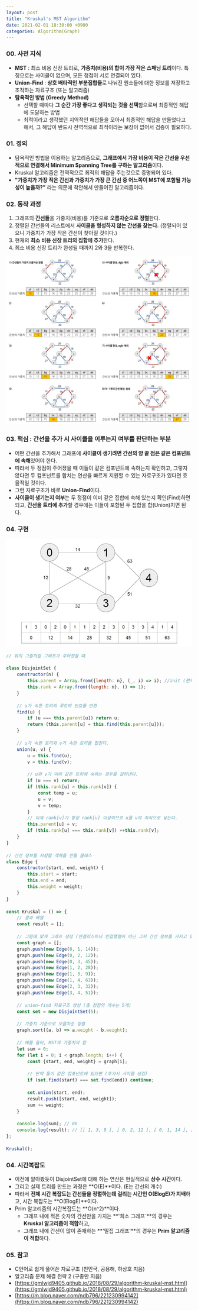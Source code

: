 ```yaml
---
layout: post
title: "Kruskal's MST Algorithm"
date: 2021-02-01 18:30:00 +0900
categories: Algorithm(Graph)
---
```


### 00. 사전 지식

- **MST** : 최소 비용 신장 트리로, **가중치(비용)의 합이 가장 작은 스패닝 트리**이다. 특징으로는 사이클이 없으며, 모든 정점이 서로 연결되어 있다.
- **Union-Find** : **상호 배타적인 부분집합들**로 나눠진 원소들에 대한 정보를 저장하고 조작하는 자료구조 (또는 알고리즘)
- **탐욕적인 방법 (Greedy Method)**
  - 선택할 때마다 **그 순간 가장 좋다고 생각되는 것을 선택**함으로써 최종적인 해답에 도달하는 방법
  - 최적이라고 생각했던 지역적인 해답들을 모아서 최종적인 해답을 만들었다고 해서, 그 해답이 반드시 전역적으로 최적이라는 보장이 없어서 검증이 필요하다.

### 01. 정의

- 탐욕적인 방법을 이용하는 알고리즘으로, **그래프에서 가장 비용이 작은 간선을 우선적으로 연결해서 Minimum Spanning Tree를 구하는 알고리즘**이다.
- Kruskal 알고리즘은 전역적으로 최적의 해답을 주는것으로 증명되어 있다.
- **"가중치가 가장 작은 간선과 가중치가 가장 큰 간선 중 어느쪽이 MST에 포함될 가능성이 높을까?"** 라는 의문에 착안해서 만들어진 알고리즘이다.

### 02. 동작 과정

1. 그래프의 **간선들**을 가중치(비용)를 기준으로 **오름차순으로 정렬**한다.
2. 정렬된 간선들의 리스트에서 **사이클을 형성하지 않는 간선을 찾는다.** (정렬되어 있으니 가중치가 가장 작은 간선이 찾아질 것이다.)
3. 현재의 **최소 비용 신장 트리의 집합에 추가**한다.
4. 최소 비용 신장 트리가 완성될 때까지 2와 3을 반복한다.

![kruskal 알고리즘 전체 동작 과정](/public/img/Graph/kruskal1.JPG)

### 03. 핵심 : 간선을 추가 시 사이클을 이루는지 여부를 판단하는 부분

- 어떤 간선을 추가해서 그래프에 **사이클이 생기려면 간선의 양 끝 점은 같은 컴포넌트에 속해**있어야 한다.
- 따라서 두 정점이 주어졌을 때 이들이 같은 컴포넌트에 속하는지 확인하고, 그렇지 않다면 두 컴포넌트를 합치는 연산을 빠르게 지원할 수 있는 자료구조가 있다면 효율적일 것이다.
- 그런 자료구조가 바로 **Union-Find**이다.
- **사이클이 생기는지 여부**는 두 정점이 이미 같은 집합에 속해 있는지 확인(Find)하면 되고, **간선을 트리에 추가**할 경우에는 이들이 포함된 두 집합을 합(Union)치면 된다.

### 04. 구현

![kruskal 알고리즘을 적용할 예제 그래프](/public/img/Graph/kruskal2.JPG)

```jsx
// 위의 그림처럼 그래프가 주어졌을 때

class DisjointSet {
	constructor(n) {
		this.parent = Array.from({length: n}, (_, i) => i); //init (편의상 i)
		this.rank = Array.from({length: n}, () => 1);
	}

	// u가 속한 트리의 루트의 번호를 반환
	find(u) {
		if (u === this.parent[u]) return u;
		return (this.parent[u] = this.find(this.parent[u]));
	}

	// u가 속한 트리와 v가 속한 트리를 합친다.
	union(u, v) {
		u = this.find(u);
		v = this.find(v);

		// u와 v가 이미 같은 트리에 속하는 경우를 걸러낸다.
		if (u === v) return;
		if (this.rank[u] > this.rank[v]) {
			const temp = u;
			u = v;
			v = temp;
		}
		// 이제 rank[v]가 항상 rank[u] 이상이므로 u를 v의 자식으로 넣는다.
		this.parent[u] = v;
		if (this.rank[u] === this.rank[v]) ++this.rank[v];
	}
}

// 간선 정보를 저장할 객체를 만들 클래스
class Edge {
	constructor(start, end, weight) {
		this.start = start;
		this.end = end;
		this.weight = weight;
	}
}

const Kruskal = () => {
	// 결과 배열
	const result = [];

	// 그림에 맞게 그래프 생성 (연결리스트나 인접행렬이 아닌 그저 간선 정보를 가지고 있는 배열)
	const graph = [];
	graph.push(new Edge(0, 1, 14));
	graph.push(new Edge(0, 2, 12));
	graph.push(new Edge(0, 3, 45));
	graph.push(new Edge(1, 2, 28));
	graph.push(new Edge(1, 3, 9));
	graph.push(new Edge(1, 4, 63));
	graph.push(new Edge(2, 3, 32));
	graph.push(new Edge(3, 4, 51));

	// union-find 자료구조 생성 (총 정점의 개수는 5개)
	const set = new DisjointSet(5);

	// 가중치 기준으로 오름차순 정렬
	graph.sort((a, b) => a.weight - b.weight);

	// 예를 들어, MST의 가중치의 합
	let sum = 0;
	for (let i = 0; i < graph.length; i++) {
		const {start, end, weight} = graph[i];

		// 만약 둘이 같은 컴포넌트에 있으면 (추가시 사이클 생김)
		if (set.find(start) === set.find(end)) continue;

		set.union(start, end);
		result.push([start, end, weight]);
		sum += weight;
	}

	console.log(sum); // 86
	console.log(result); // [[ 1, 3, 9 ], [ 0, 2, 12 ], [ 0, 1, 14 ], [ 3, 4, 51 ]]
};

Kruskal();
```

### 04. 시간복잡도

- 이전에 알아봤듯이 DisjointSet에 대해 하는 연산은 현실적으로 **상수 시간**이다.
- 그리고 실제 트리를 만드는 과정은 **O(E)**이다. (E는 간선의 개수)
- 따라서 **전체 시간 복잡도는 간선들을 정렬하는데 걸리는 시간인 O(ElogE)가 지배**하고, 시간 복잡도는 **O(ElogE)**이다.
- Prim 알고리즘의 시간복잡도는 **O(n^2)**이다.
  - 그래프 내에 적은 숫자의 간선만을 가지는 **'희소 그래프`**의 경우는 **Kruskal 알고리즘이 적합**하고,
  - 그래프 내에 간선이 많이 존재하는 **'밀집 그래프'**의 경우는 **Prim 알고리즘이 적합**하다.

### 05. 참고

- C언어로 쉽게 풀어쓴 자료구조 (천인국, 공용해, 하상호 지음)
- 알고리즘 문제 해결 전략 2 (구종만 지음)
- [https://gmlwjd9405.github.io/2018/08/29/algorithm-kruskal-mst.html](https://gmlwjd9405.github.io/2018/08/29/algorithm-kruskal-mst.html)
- [https://m.blog.naver.com/ndb796/221230994142](https://m.blog.naver.com/ndb796/221230994142)
